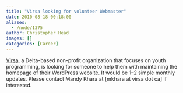 ```yaml
---
title: "Virsa looking for volunteer Webmaster"
date: 2010-08-18 00:18:00
aliases:
  - /node/1375
author: Christopher Head
images: []
categories: [Career]
---
```


[Virsa](http://virsa.ca/), a Delta-based non-profit organization that focuses on youth programming, is looking for someone to help them with maintaining the homepage of their WordPress website. It would be 1–2 simple monthly updates. Please contact Mandy Khara at \[mkhara at virsa dot ca\] if interested.
